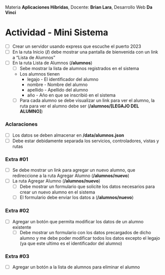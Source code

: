 
Materia **Aplicaciones Híbridas**, Docente: **Brian Lara**, Desarrollo Web **Da Vinci**

# Actividad - Mini Sistema

-   [ ] Crear un servidor usando express que escuche el puerto 2023
-   [ ] En la ruta Inicio (**/**) debe mostrar una pantalla de bienvenida con un link a “Lista de Alumnos”
-   [ ] En la ruta Lista de Alumnos (**/alumnos**)
    -   [ ] Sebe mostrar la lista de alumnos registrados en el sistema
    -   Los alumnos tienen
        -   legajo - El identificador del alumno
        -   nombre - Nombre del alumno
        -   apellido - Apellido del alumno
        -   año - Año en que se inscribió en el sistema
    -   [ ] Para cada alumno se debe visualizar un link para ver el alumno, la ruta para ver el alumno debe ser (**/alumnos/[LEGAJO DEL ALUMNO]**)

### Aclaraciones

-   [ ] Los datos se deben almacenar en **/data/alumnos.json**
-   [ ] Debe estar debidamente separada los servicios, controladores, vistas y rutas

### Extra #01

-   [ ] Se debe mostrar un link para agregar un nuevo alumno, que redireccione a la ruta Agregar Alumno (**/alumnos/nuevo**)
-   [ ] La ruta Agregar Alumno (**/alumnos/nuevo**)
    -   [ ] Debe mostrar un formulario que solicite los datos necesarios para crear un nuevo alumno en el sistema
    -   [ ] El formulario debe enviar los datos a (**/alumnos/nuevo**)

### Extra #02

-   [ ] Agregar un botón que permita modificar los datos de un alumno existente
    -   [ ] Debe mostrar un formulario con los datos precargados de dicho alumno y me debe poder modificar todos los datos excepto el legajo (ya que este ultimo es el identificador del alumno)

### Extra #03

-   [ ] Agregar un botón a la lista de alumnos para eliminar el alumno
